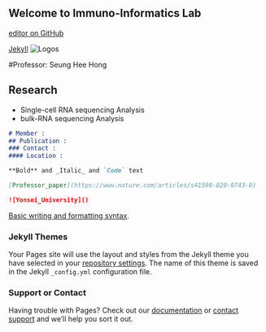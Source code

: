 ## Welcome to Immuno-Informatics Lab 

[editor on GitHub](https://github.com/ysbchonglab/homepage/edit/gh-pages/index.md)

[Jekyll](https://jekyllrb.com/) 
![Logos](https://user-images.githubusercontent.com/60769265/159907203-9dc60069-2c97-442d-af9e-74fef74c0aa4.jpeg)

#Professor: Seung Hee Hong


## Research
- Single-cell RNA sequencing Analysis
- bulk-RNA sequencing Analysis


```markdown
# Member : 
## Publication :
### Contact :
#### Location :

**Bold** and _Italic_ and `Code` text

[Professor_paper](https://www.nature.com/articles/s41590-020-0743-0)

![Yonsei_University]()
```
[Basic writing and formatting syntax](https://docs.github.com/en/github/writing-on-github/getting-started-with-writing-and-formatting-on-github/basic-writing-and-formatting-syntax).

### Jekyll Themes

Your Pages site will use the layout and styles from the Jekyll theme you have selected in your [repository settings](https://github.com/ysbchonglab/homepage/settings/pages). The name of this theme is saved in the Jekyll `_config.yml` configuration file.

### Support or Contact

Having trouble with Pages? Check out our [documentation](https://docs.github.com/categories/github-pages-basics/) or [contact support](https://support.github.com/contact) and we’ll help you sort it out.
